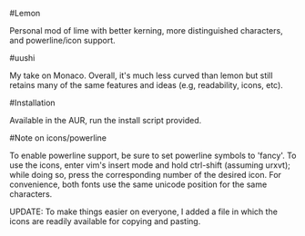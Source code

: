 #Lemon

Personal mod of lime with better kerning, more distinguished characters, and powerline/icon support.


#uushi

My take on Monaco. Overall, it's much less curved than lemon but still retains many of the same features and ideas (e.g, readability, icons, etc).


#Installation

Available in the AUR, run the install script provided.

#Note on icons/powerline

To enable powerline support, be sure to set powerline symbols to 'fancy'. To use the icons, enter vim's insert mode and hold ctrl-shift (assuming urxvt); while doing so, press the corresponding number of the desired icon. For convenience, both fonts use the same unicode position for the same characters. 

UPDATE: To make things easier on everyone, I added a file in which the icons are readily available for copying and pasting.
